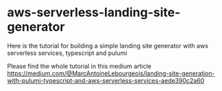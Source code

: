 # aws-serverless-landing-site-generator
Here is the tutorial for building a simple landing site generator with aws serverless services, typescript and pulumi

Please find the whole tutorial in this medium article
https://medium.com/@MarcAntoineLebourgeois/landing-site-generation-with-pulumi-typescript-and-aws-serverless-services-aede390c2a60
